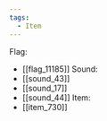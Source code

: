 ```yaml
---
tags:
  - Item
---
```

Flag:
- [[flag_11185]]
Sound:
- [[sound_43]]
- [[sound_17]]
- [[sound_44]]
Item:
- [[item_730]]
